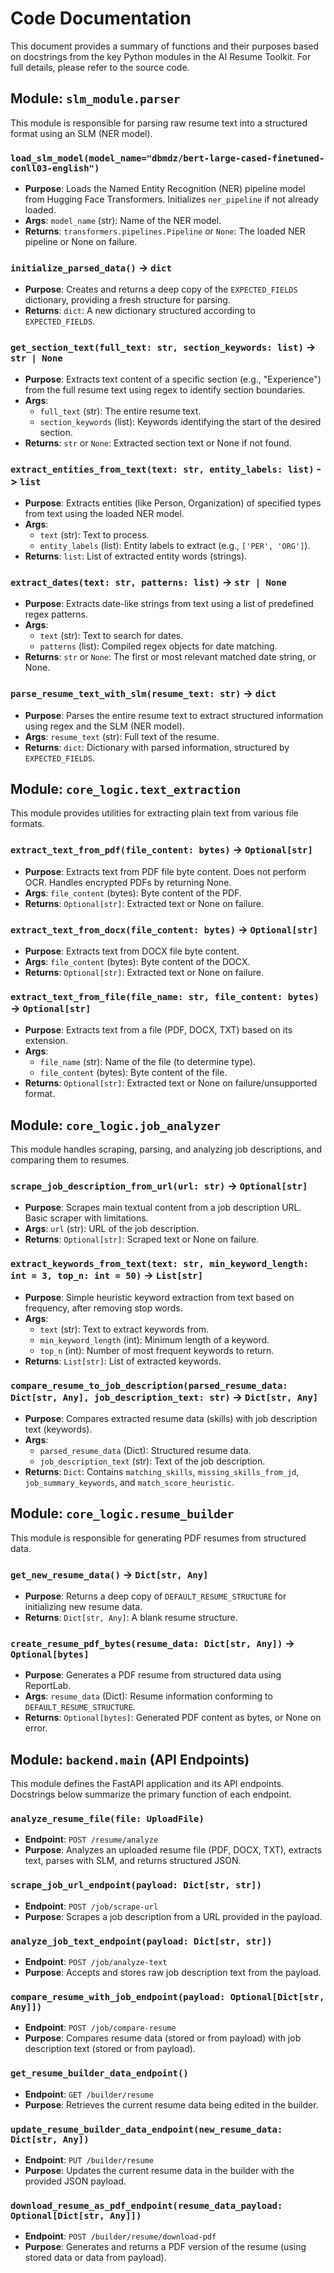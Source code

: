 # Code Documentation

This document provides a summary of functions and their purposes based on docstrings from the key Python modules in the AI Resume Toolkit. For full details, please refer to the source code.

## Module: `slm_module.parser`

This module is responsible for parsing raw resume text into a structured format using an SLM (NER model).

### `load_slm_model(model_name="dbmdz/bert-large-cased-finetuned-conll03-english")`
- **Purpose**: Loads the Named Entity Recognition (NER) pipeline model from Hugging Face Transformers. Initializes `ner_pipeline` if not already loaded.
- **Args**: `model_name` (str): Name of the NER model.
- **Returns**: `transformers.pipelines.Pipeline` or `None`: The loaded NER pipeline or None on failure.

### `initialize_parsed_data()` -> `dict`
- **Purpose**: Creates and returns a deep copy of the `EXPECTED_FIELDS` dictionary, providing a fresh structure for parsing.
- **Returns**: `dict`: A new dictionary structured according to `EXPECTED_FIELDS`.

### `get_section_text(full_text: str, section_keywords: list)` -> `str | None`
- **Purpose**: Extracts text content of a specific section (e.g., "Experience") from the full resume text using regex to identify section boundaries.
- **Args**:
    - `full_text` (str): The entire resume text.
    - `section_keywords` (list): Keywords identifying the start of the desired section.
- **Returns**: `str` or `None`: Extracted section text or None if not found.

### `extract_entities_from_text(text: str, entity_labels: list)` -> `list`
- **Purpose**: Extracts entities (like Person, Organization) of specified types from text using the loaded NER model.
- **Args**:
    - `text` (str): Text to process.
    - `entity_labels` (list): Entity labels to extract (e.g., `['PER', 'ORG']`).
- **Returns**: `list`: List of extracted entity words (strings).

### `extract_dates(text: str, patterns: list)` -> `str | None`
- **Purpose**: Extracts date-like strings from text using a list of predefined regex patterns.
- **Args**:
    - `text` (str): Text to search for dates.
    - `patterns` (list): Compiled regex objects for date matching.
- **Returns**: `str` or `None`: The first or most relevant matched date string, or None.

### `parse_resume_text_with_slm(resume_text: str)` -> `dict`
- **Purpose**: Parses the entire resume text to extract structured information using regex and the SLM (NER model).
- **Args**: `resume_text` (str): Full text of the resume.
- **Returns**: `dict`: Dictionary with parsed information, structured by `EXPECTED_FIELDS`.

## Module: `core_logic.text_extraction`

This module provides utilities for extracting plain text from various file formats.

### `extract_text_from_pdf(file_content: bytes)` -> `Optional[str]`
- **Purpose**: Extracts text from PDF file byte content. Does not perform OCR. Handles encrypted PDFs by returning None.
- **Args**: `file_content` (bytes): Byte content of the PDF.
- **Returns**: `Optional[str]`: Extracted text or None on failure.

### `extract_text_from_docx(file_content: bytes)` -> `Optional[str]`
- **Purpose**: Extracts text from DOCX file byte content.
- **Args**: `file_content` (bytes): Byte content of the DOCX.
- **Returns**: `Optional[str]`: Extracted text or None on failure.

### `extract_text_from_file(file_name: str, file_content: bytes)` -> `Optional[str]`
- **Purpose**: Extracts text from a file (PDF, DOCX, TXT) based on its extension.
- **Args**:
    - `file_name` (str): Name of the file (to determine type).
    - `file_content` (bytes): Byte content of the file.
- **Returns**: `Optional[str]`: Extracted text or None on failure/unsupported format.

## Module: `core_logic.job_analyzer`

This module handles scraping, parsing, and analyzing job descriptions, and comparing them to resumes.

### `scrape_job_description_from_url(url: str)` -> `Optional[str]`
- **Purpose**: Scrapes main textual content from a job description URL. Basic scraper with limitations.
- **Args**: `url` (str): URL of the job description.
- **Returns**: `Optional[str]`: Scraped text or None on failure.

### `extract_keywords_from_text(text: str, min_keyword_length: int = 3, top_n: int = 50)` -> `List[str]`
- **Purpose**: Simple heuristic keyword extraction from text based on frequency, after removing stop words.
- **Args**:
    - `text` (str): Text to extract keywords from.
    - `min_keyword_length` (int): Minimum length of a keyword.
    - `top_n` (int): Number of most frequent keywords to return.
- **Returns**: `List[str]`: List of extracted keywords.

### `compare_resume_to_job_description(parsed_resume_data: Dict[str, Any], job_description_text: str)` -> `Dict[str, Any]`
- **Purpose**: Compares extracted resume data (skills) with job description text (keywords).
- **Args**:
    - `parsed_resume_data` (Dict): Structured resume data.
    - `job_description_text` (str): Text of the job description.
- **Returns**: `Dict`: Contains `matching_skills`, `missing_skills_from_jd`, `job_summary_keywords`, and `match_score_heuristic`.

## Module: `core_logic.resume_builder`

This module is responsible for generating PDF resumes from structured data.

### `get_new_resume_data()` -> `Dict[str, Any]`
- **Purpose**: Returns a deep copy of `DEFAULT_RESUME_STRUCTURE` for initializing new resume data.
- **Returns**: `Dict[str, Any]`: A blank resume structure.

### `create_resume_pdf_bytes(resume_data: Dict[str, Any])` -> `Optional[bytes]`
- **Purpose**: Generates a PDF resume from structured data using ReportLab.
- **Args**: `resume_data` (Dict): Resume information conforming to `DEFAULT_RESUME_STRUCTURE`.
- **Returns**: `Optional[bytes]`: Generated PDF content as bytes, or None on error.

## Module: `backend.main` (API Endpoints)

This module defines the FastAPI application and its API endpoints. Docstrings below summarize the primary function of each endpoint.

### `analyze_resume_file(file: UploadFile)`
- **Endpoint**: `POST /resume/analyze`
- **Purpose**: Analyzes an uploaded resume file (PDF, DOCX, TXT), extracts text, parses with SLM, and returns structured JSON.

### `scrape_job_url_endpoint(payload: Dict[str, str])`
- **Endpoint**: `POST /job/scrape-url`
- **Purpose**: Scrapes a job description from a URL provided in the payload.

### `analyze_job_text_endpoint(payload: Dict[str, str])`
- **Endpoint**: `POST /job/analyze-text`
- **Purpose**: Accepts and stores raw job description text from the payload.

### `compare_resume_with_job_endpoint(payload: Optional[Dict[str, Any]])`
- **Endpoint**: `POST /job/compare-resume`
- **Purpose**: Compares resume data (stored or from payload) with job description text (stored or from payload).

### `get_resume_builder_data_endpoint()`
- **Endpoint**: `GET /builder/resume`
- **Purpose**: Retrieves the current resume data being edited in the builder.

### `update_resume_builder_data_endpoint(new_resume_data: Dict[str, Any])`
- **Endpoint**: `PUT /builder/resume`
- **Purpose**: Updates the current resume data in the builder with the provided JSON payload.

### `download_resume_as_pdf_endpoint(resume_data_payload: Optional[Dict[str, Any]])`
- **Endpoint**: `POST /builder/resume/download-pdf`
- **Purpose**: Generates and returns a PDF version of the resume (using stored data or data from payload).
```
